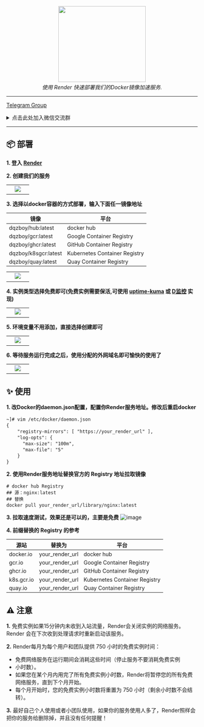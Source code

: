 <div style="text-align: center"></div>
  <p align="center">
  <img src="https://github.com/dqzboy/Docker-Proxy/assets/42825450/c187d66f-152e-4172-8268-e54bd77d48bb" width="230px" height="200px">
      <br>
      <i>使用 Render 快速部署我们的Docker镜像加速服务.</i>
  </p>
</div>

---

[Telegram Group](https://t.me/+ghs_XDp1vwxkMGU9) 

<details>
<summary>点击此处加入微信交流群</summary>
<div align="center">
<img src="https://raw.githubusercontent.com/dqzboy/Blog-Image/main/TEG/dqzboy-it.png" width="400px">
</div>
</details>

---


## 📦 部署
**1. 登入 [Render](https://dashboard.render.com)**

**2. 创建我们的服务**
<table>
    <tr>
        <td width="50%" align="center"><img src="https://github.com/dqzboy/Blog-Image/assets/42825450/7a16000a-6514-4cc9-892c-9f0a9746d1b2?raw=true"></td>
    </tr>
</table>

**3. 选择以docker容器的方式部署，输入下面任一镜像地址**
  
| 镜像 | 平台 |
|-------|---------------|
| dqzboy/hub:latest   | docker hub
| dqzboy/gcr:latest      | Google Container Registry
| dqzboy/ghcr:latest     | GitHub Container Registry
| dqzboy/k8sgcr:latest  | Kubernetes Container Registry
| dqzboy/quay:latest     | Quay Container Registry

<table>
    <tr>
        <td width="50%" align="center"><img src="https://github.com/dqzboy/Blog-Image/assets/42825450/620181c4-f6e8-4411-9045-d1429cf9da49?raw=true"></td>
    </tr>
</table>

**4. 实例类型选择免费即可(免费实例需要保活,可使用 [uptime-kuma](https://uptime.kuma.pet/) 或 [D监控](https://www.dnspod.cn/Products/Monitor) 实现)**

<table>
    <tr>
        <td width="50%" align="center"><img src="https://github.com/dqzboy/Blog-Image/assets/42825450/c0a166c9-9d06-472e-a4cd-0d16fa3eeb83?raw=true"></td>
    </tr>
</table>

**5. 环境变量不用添加，直接选择创建即可**
<table>
    <tr>
        <td width="50%" align="center"><img src="https://github.com/dqzboy/Blog-Image/assets/42825450/e760d9c3-b6f4-4a5e-81ce-64c8017c70fc?raw=true"></td>
    </tr>
</table>

**6. 等待服务运行完成之后，使用分配的外网域名即可愉快的使用了**
<table>
    <tr>
        <td width="50%" align="center"><img src="https://github.com/dqzboy/Blog-Image/assets/42825450/e597f257-9ca8-41c8-afa2-3f5e43100954?raw=true"></td>
    </tr>
</table>

## ✨ 使用

**1. 改Docker的daemon.json配置，配置你Render服务地址。修改后重启docker**
```shell
~]# vim /etc/docker/daemon.json
{
    "registry-mirrors": [ "https://your_render_url" ],
    "log-opts": {
      "max-size": "100m",
      "max-file": "5"
    }
}
```
**2. 使用Render服务地址替换官方的 Registry 地址拉取镜像**
```shell
# docker hub Registry
## 源：nginx:latest
## 替换
docker pull your_render_url/library/nginx:latest
```

**3. 拉取速度测试，效果还是可以的，主要是免费**
![image](https://github.com/dqzboy/Blog-Image/assets/42825450/06ad14d4-cb0f-4924-ab41-5c3f001261a2)

**4. 前缀替换的 Registry 的参考**

| 源站 | 替换为 | 平台 |
|-------|---------------|----------|
| docker.io   | your_render_url   |  docker hub 
| gcr.io      | your_render_url   |  Google Container Registry
| ghcr.io     | your_render_url  |  GitHub Container Registry
| k8s.gcr.io     | your_render_url  | Kubernetes Container Registry
| quay.io     | your_render_url  | Quay Container Registry

## ⚠️ 注意
**1.** 免费实例如果15分钟内未收到入站流量，Render会关闭实例的网络服务。Render 会在下次收到处理请求时重新启动该服务。

**2.** Render每月为每个用户和团队提供 750 小时的免费实例时间：
   - 免费网络服务在运行期间会消耗这些时间（停止服务不要消耗免费实例
   - 小时数）。
   - 如果您在某个月内用完了所有免费实例小时数，Render将暂停您的所有免费网络服务，直到下个月开始。
   - 每个月开始时，您的免费实例小时数将重置为 750 小时（剩余小时数不会结转）。

**3.** 最好自己个人使用或者小团队使用，如果你的服务使用人多了，Render照样会把你的服务给删除掉，并且没有任何提醒！